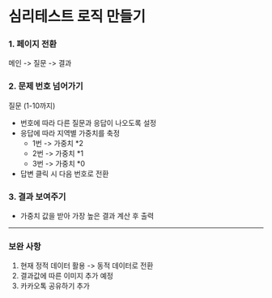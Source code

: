 # 심리테스트 로직 만들기

### 1. 페이지 전환 
메인 -> 질문 -> 결과

### 2. 문제 번호 넘어가기
질문 (1-10까지)
- 번호에 따라 다른 질문과 응답이 나오도록 설정
- 응답에 따라 지역별 가중치를 축정
  - 1번 -> 가중치 *2
  - 2번 -> 가중치 *1
  - 3번 -> 가중치 *0
- 답변 클릭 시 다음 번호로 전환

### 3. 결과 보여주기
- 가중치 값을 받아 가장 높은 결과 계산 후 출력


---
### 보완 사항
1. 현재 정적 데이터 활용 -> 동적 데이터로 전환
2. 결과값에 따른 이미지 추가 예정
3. 카카오톡 공유하기 추가
